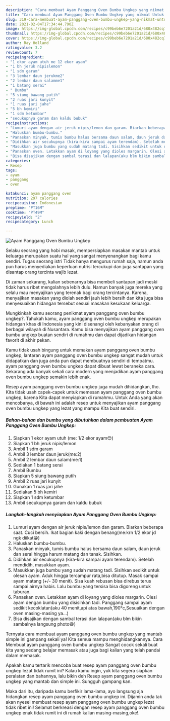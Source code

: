```yaml
---
description: "Cara membuat Ayam Panggang Oven Bumbu Ungkep yang nikmat Untuk Jualan"
title: "Cara membuat Ayam Panggang Oven Bumbu Ungkep yang nikmat Untuk Jualan"
slug: 319-cara-membuat-ayam-panggang-oven-bumbu-ungkep-yang-nikmat-untuk-jualan
date: 2021-02-04T17:34:44.790Z
image: https://img-global.cpcdn.com/recipes/c99beb6e7201a21d/680x482cq70/ayam-panggang-oven-bumbu-ungkep-foto-resep-utama.jpg
thumbnail: https://img-global.cpcdn.com/recipes/c99beb6e7201a21d/680x482cq70/ayam-panggang-oven-bumbu-ungkep-foto-resep-utama.jpg
cover: https://img-global.cpcdn.com/recipes/c99beb6e7201a21d/680x482cq70/ayam-panggang-oven-bumbu-ungkep-foto-resep-utama.jpg
author: Ray Holland
ratingvalue: 3.2
reviewcount: 7
recipeingredient:
- "1 ekor ayam utuh me 12 ekor ayam"
- "1 bh jeruk nipislemon"
- "1 sdm garam"
- "3 lembar daun jerukme2"
- "2 lembar daun salamme1"
- "1 batang serai"
- " Bumbu"
- "5 siung bawang putih"
- "2 ruas jari kunyit"
- "1 ruas jari jahe"
- "5 bh kemiri"
- "1 sdm ketumbar"
- "secukupnya garam dan kaldu bubuk"
recipeinstructions:
- "Lumuri ayam dengan air jeruk nipis/lemon dan garam. Biarkan beberapa saat. Cuci bersih. Ikat bagian kaki dengan benang(me:krn 1/2 ekor jd ngk diikat😁)"
- "Haluskan bumbu-bumbu."
- "Panaskan minyak, tumis bumbu halus bersama daun salam, daun jeruk dan serai hingga harum matang dan tanak. Sisihkan."
- "Didihkan air secukupnya (kira-kira sampai ayam terendam). Setelah mendidih, masukkan ayam."
- "Masukkan juga bumbu yang sudah matang tadi. Sisihkan sedikit untuk olesan ayam. Aduk hingga tercampur rata,bisa ditutup. Masak sampai ayam matang (+/- 30 menit). Sisa kuah rebusan bisa direbus terus sampai airnya habis. Lalu bumbu yang tersisa bisa digoreng untuk taburan."
- "Panaskan oven. Letakkan ayam di loyang yang dioles margarin. Olesi ayam dengan bumbu yang disisihkan tadi. Panggang sampai ayam sedikit kecoklatan(aku 40 menit,api atas bawah,190°c,Sesuaikan dengan oven masing-masing ya...)"
- "Bisa disajikan dengan sambal terasi dan lalapan(aku blm bikin sambalnya langsung photo😄)"
categories:
- Resep
tags:
- ayam
- panggang
- oven

katakunci: ayam panggang oven 
nutrition: 297 calories
recipecuisine: Indonesian
preptime: "PT16M"
cooktime: "PT49M"
recipeyield: "2"
recipecategory: Lunch

---
```



![Ayam Panggang Oven Bumbu Ungkep](https://img-global.cpcdn.com/recipes/c99beb6e7201a21d/680x482cq70/ayam-panggang-oven-bumbu-ungkep-foto-resep-utama.jpg)

Selaku seorang yang hobi masak, mempersiapkan masakan mantab untuk keluarga merupakan suatu hal yang sangat menyenangkan bagi kamu sendiri. Tugas seorang istri Tidak hanya mengurus rumah saja, namun anda pun harus menyediakan keperluan nutrisi tercukupi dan juga santapan yang disantap orang tercinta wajib lezat.

Di zaman  sekarang, kalian sebenarnya bisa membeli santapan jadi meski tidak harus ribet mengolahnya lebih dulu. Namun banyak juga mereka yang selalu mau menyajikan yang terenak bagi orang tercintanya. Karena, menyajikan masakan yang diolah sendiri jauh lebih bersih dan kita juga bisa menyesuaikan hidangan tersebut sesuai masakan kesukaan keluarga. 



Mungkinkah kamu seorang penikmat ayam panggang oven bumbu ungkep?. Tahukah kamu, ayam panggang oven bumbu ungkep merupakan hidangan khas di Indonesia yang kini disenangi oleh kebanyakan orang di berbagai wilayah di Nusantara. Kamu bisa menyajikan ayam panggang oven bumbu ungkep buatan sendiri di rumahmu dan dapat dijadikan hidangan favorit di akhir pekan.

Kamu tidak usah bingung untuk memakan ayam panggang oven bumbu ungkep, lantaran ayam panggang oven bumbu ungkep sangat mudah untuk didapatkan dan juga anda pun dapat membuatnya sendiri di tempatmu. ayam panggang oven bumbu ungkep dapat dibuat lewat beraneka cara. Sekarang ada banyak sekali cara modern yang menjadikan ayam panggang oven bumbu ungkep semakin lebih enak.

Resep ayam panggang oven bumbu ungkep juga mudah dihidangkan, lho. Kita tidak usah capek-capek untuk memesan ayam panggang oven bumbu ungkep, karena Kita dapat menyiapkan di rumahmu. Untuk Anda yang akan mencobanya, di bawah ini adalah resep untuk menyajikan ayam panggang oven bumbu ungkep yang lezat yang mampu Kita buat sendiri.

<!--inarticleads1-->

##### Bahan-bahan dan bumbu yang dibutuhkan dalam pembuatan Ayam Panggang Oven Bumbu Ungkep:

1. Siapkan 1 ekor ayam utuh (me: 1/2 ekor ayam😊)
1. Siapkan 1 bh jeruk nipis/lemon
1. Ambil 1 sdm garam
1. Ambil 3 lembar daun jeruk(me:2)
1. Ambil 2 lembar daun salam(me:1)
1. Sediakan 1 batang serai
1. Ambil  Bumbu
1. Siapkan 5 siung bawang putih
1. Ambil 2 ruas jari kunyit
1. Gunakan 1 ruas jari jahe
1. Sediakan 5 bh kemiri
1. Siapkan 1 sdm ketumbar
1. Ambil secukupnya garam dan kaldu bubuk




<!--inarticleads2-->

##### Langkah-langkah menyiapkan Ayam Panggang Oven Bumbu Ungkep:

1. Lumuri ayam dengan air jeruk nipis/lemon dan garam. Biarkan beberapa saat. Cuci bersih. Ikat bagian kaki dengan benang(me:krn 1/2 ekor jd ngk diikat😁)
1. Haluskan bumbu-bumbu.
1. Panaskan minyak, tumis bumbu halus bersama daun salam, daun jeruk dan serai hingga harum matang dan tanak. Sisihkan.
1. Didihkan air secukupnya (kira-kira sampai ayam terendam). Setelah mendidih, masukkan ayam.
1. Masukkan juga bumbu yang sudah matang tadi. Sisihkan sedikit untuk olesan ayam. Aduk hingga tercampur rata,bisa ditutup. Masak sampai ayam matang (+/- 30 menit). Sisa kuah rebusan bisa direbus terus sampai airnya habis. Lalu bumbu yang tersisa bisa digoreng untuk taburan.
1. Panaskan oven. Letakkan ayam di loyang yang dioles margarin. Olesi ayam dengan bumbu yang disisihkan tadi. Panggang sampai ayam sedikit kecoklatan(aku 40 menit,api atas bawah,190°c,Sesuaikan dengan oven masing-masing ya...)
1. Bisa disajikan dengan sambal terasi dan lalapan(aku blm bikin sambalnya langsung photo😄)




Ternyata cara membuat ayam panggang oven bumbu ungkep yang mantab simple ini gampang sekali ya! Kita semua mampu menghidangkannya. Cara Membuat ayam panggang oven bumbu ungkep Sangat cocok sekali buat kita yang sedang belajar memasak atau juga bagi kalian yang telah pandai dalam memasak.

Apakah kamu tertarik mencoba buat resep ayam panggang oven bumbu ungkep lezat tidak rumit ini? Kalau kamu ingin, yuk kita segera siapkan peralatan dan bahannya, lalu bikin deh Resep ayam panggang oven bumbu ungkep yang mantab dan simple ini. Sungguh gampang kan. 

Maka dari itu, daripada kamu berfikir lama-lama, ayo langsung aja hidangkan resep ayam panggang oven bumbu ungkep ini. Dijamin anda tak akan nyesel membuat resep ayam panggang oven bumbu ungkep lezat tidak ribet ini! Selamat berkreasi dengan resep ayam panggang oven bumbu ungkep enak tidak rumit ini di rumah kalian masing-masing,oke!.

